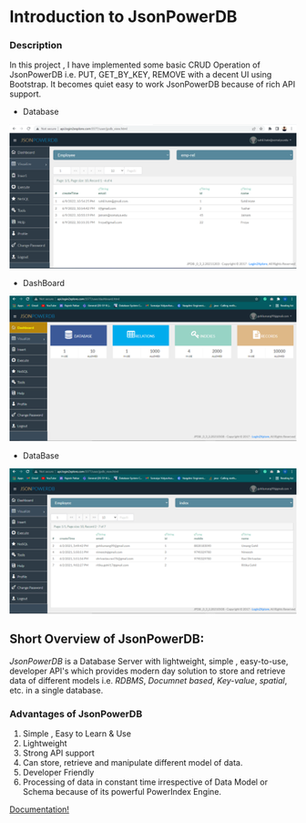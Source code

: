 # **Introduction to JsonPowerDB**

### Description

In this project , I have implemented some basic CRUD Operation of JsonPowerDB i.e. PUT, GET_BY_KEY, REMOVE with a decent UI using Bootstrap. It becomes quiet easy to work JsonPowerDB because of rich API support.

* Database

![UI](https://github.com/Sahil-Hate/JPDB/blob/main/images/ss1.png)

* DashBoard

![JsonPowerDB DashBoard](https://github.com/CodeWizard99/JsonPowerDB/blob/master/images/dashboard.png)

* DataBase

![Employee Databaase](https://github.com/CodeWizard99/JsonPowerDB/blob/master/images/PUT/img3.png)



## Short Overview of JsonPowerDB:
*JsonPowerDB* is a Database Server with lightweight, simple , easy-to-use, developer API's which provides modern day solution to store and retrieve data of different models i.e. _RDBMS_, _Documnet based_, _Key-value_, _spatial_, etc. in a single database.


### Advantages of **JsonPowerDB**

1. Simple , Easy to Learn & Use
2. Lightweight
3. Strong API support
4. Can store, retrieve and manipulate different model of data.
5. Developer Friendly 
6. Processing of data in constant time irrespective of Data Model or Schema because of its powerful PowerIndex Engine.

[Documentation!](https://login2explore.com/jpdb/docs.html)

